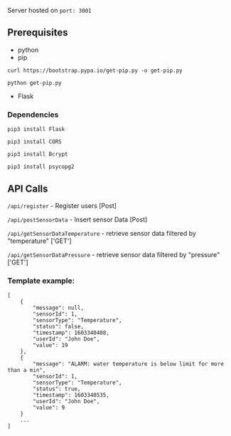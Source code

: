 Server hosted on `port: 3001`

## Prerequisites

* python
* pip

`curl https://bootstrap.pypa.io/get-pip.py -o get-pip.py`

`python get-pip.py`
* Flask

### Dependencies
`pip3 install Flask`

`pip3 install CORS`

`pip3 install Bcrypt`

`pip3 install psycopg2`

## API Calls
`/api/register` - Register users [Post]

`/api/postSensorData` - Insert sensor Data [Post]

`/api/getSensorDataTemperature` - retrieve sensor data filtered by "temperature" ['GET']

`/api/getSensorDataPressure` - retrieve sensor data filtered by "pressure" ['GET']

### Template example:

```
[
    {
        "message": null, 
        "sensorId": 1, 
        "sensorType": "Temperature", 
        "status": false, 
        "timestamp": 1603340408, 
        "userId": "John Doe", 
        "value": 19
    }, 
    {
        "message": "ALARM: water temperature is below limit for more than a min", 
        "sensorId": 1, 
        "sensorType": "Temperature", 
        "status": true, 
        "timestamp": 1603340535, 
        "userId": "John Doe", 
        "value": 9
    }
    ...
]
```